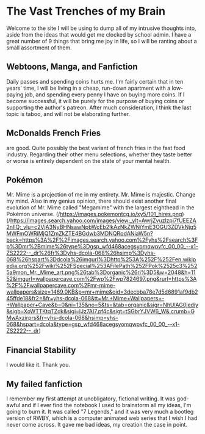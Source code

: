 # The Vast Trenches of my Brain
Welcome to the site I will be using to dump all of my intrusive thoughts into, aside from the ideas that would get me clocked by school admin. I have a great number of 9 things that bring me joy in life, so I will be ranting about a small assortment of them.

## Webtoons, Manga, and Fanfiction
Daily passes and spending coins hurts me. I'm fairly certain that in ten years' time, I will be living in a cheap, run-down apartment with a low-paying job, and spending every penny I have on buying more coins. If I become successful, it will be purely for the purpose of buying coins or supporting the author's patreon.
After much consideration, I think the last topic is taboo, and will not be elaborating further.

## McDonalds French Fries
are good. Quite possibly the best variant of french fries in the fast food industry. Regarding their other menu selections, whether they taste better or worse is entirely dependent on the state of your mental health.


## Pokémon
Mr. Mime is a projection of me in my entirety. Mr. Mime is majestic. Change my mind.
Also in my genius opinion, there should exist another final evolution of Mr. Mime called "Megamime" with the largest eighthead in the Pokémon universe.
(/https://images.pokemontcg.io/xy5/101_hires.png)
(/https://images.search.yahoo.com/images/view;_ylt=AwrjZvuzlzpj7fUEEZA2nIlQ;_ylu=c2VjA3NyBHNsawNpbWcEb2lkAzNkZWNiYmE3OGU3ZDVkNjg5MWFmOWRiMjQ1ZmZkZTE4BGdwb3MDNQRpdANiaW5n?back=https%3A%2F%2Fimages.search.yahoo.com%2Fyhs%2Fsearch%3Fp%3Dmr%2Bmime%26type%3Dgsp_wfd468acegsyomqwpvfc_00_00_--x1-ZS2222--_dr%26fr%3Dyhs-dcola-068%26hsimp%3Dyhs-068%26hspart%3Ddcola%26imgurl%3Dhttp%253A%252F%252Fen.wikipedia.org%252Fwiki%252FSpecial%253AFilePath%252FPok%2525c3%2525a9mon_Mr._Mime_art.png%26tab%3Dorganic%26ri%3D5&w=2048&h=1152&imgurl=wallpapercave.com%2Fwp%2Fwp7824697.png&rurl=https%3A%2F%2Fwallpapercave.com%2Fmr-mime-wallpapers&size=1469.0KB&p=mr+mime&oid=3decbba78e7d5d6891af9db245ffde18&fr2=&fr=yhs-dcola-068&tt=Mr.+Mime+Wallpapers+-+Wallpaper+Cave&b=0&ni=135&no=5&ts=&tab=organic&sigr=NhUlAG0jediy&sigb=XoWTTKtqTZdk&sigi=lJz7AI7.pf4c&sigt=tSGbrYJVW6_W&.crumb=GMwAxzirprs&fr=yhs-dcola-068&hsimp=yhs-068&hspart=dcola&type=gsp_wfd468acegsyomqwpvfc_00_00_--x1-ZS2222--_dr)

## Financial Stability
I would like it. Thank you.

## My failed fanfiction
I remember my first attempt at unobligatory, fictional writing. It was god-awful and if I ever find the notebook I used to brainstorm all my ideas, I'm going to burn it. It was called "7 Legends," and it was very much a bootleg version of RWBY, which is a computer animated web series that I wish I had never come across. It gave me bad ideas, my creation the case in point.
